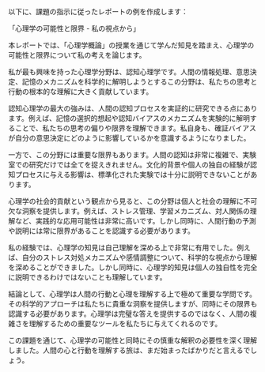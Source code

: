 以下に、課題の指示に従ったレポートの例を作成します：

「心理学の可能性と限界 - 私の視点から」

本レポートでは、「心理学概論」の授業を通じて学んだ知見を踏まえ、心理学の可能性と限界について私の考えを論じます。

私が最も興味を持った心理学分野は、認知心理学です。人間の情報処理、意思決定、記憶のメカニズムを科学的に解明しようとするこの分野は、私たちの思考と行動の根本的な理解に大きく貢献しています。

認知心理学の最大の強みは、人間の認知プロセスを実証的に研究できる点にあります。例えば、記憶の選択的想起や認知バイアスのメカニズムを実験的に解明することで、私たちの思考の偏りや限界を理解できます。私自身も、確証バイアスが自分の意思決定にどのように影響しているかを意識するようになりました。

一方で、この分野には重要な限界もあります。人間の認知は非常に複雑で、実験室での研究だけでは全てを捉えきれません。文化的背景や個人の独自の経験が認知プロセスに与える影響は、標準化された実験では十分に説明できないことがあります。

心理学の社会的貢献という観点から見ると、この分野は個人と社会の理解に不可欠な洞察を提供します。例えば、ストレス管理、学習メカニズム、対人関係の理解など、実践的な応用可能性は非常に高いです。しかし同時に、人間行動の予測や説明には常に限界があることを認識する必要があります。

私の経験では、心理学の知見は自己理解を深める上で非常に有用でした。例えば、自分のストレス対処メカニズムや感情調整について、科学的な視点から理解を深めることができました。しかし同時に、心理学的知見は個人の独自性を完全に説明できるわけではないことも理解しています。

結論として、心理学は人間の行動と心理を理解する上で極めて重要な学問です。その科学的アプローチは私たちに貴重な洞察を提供しますが、同時にその限界も認識する必要があります。心理学は完璧な答えを提供するのではなく、人間の複雑さを理解するための重要なツールを私たちに与えてくれるのです。

この課題を通じて、心理学の可能性と同時にその慎重な解釈の必要性を深く理解しました。人間の心と行動を理解する旅は、まだ始まったばかりだと言えるでしょう。